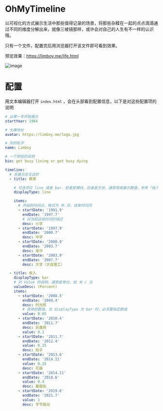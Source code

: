 # OhMyTimeline

以可视化的方式展示生活中那些值得记录的场景，将那些杂糅在一起的点点滴滴通过不同的维度分解出来，就像三棱镜那样，或许会对自己的人生有不一样的认识哦。

只有一个文件，配置完后用浏览器打开该文件即可看到效果。

预览效果：https://limboy.me/life.html

![image](https://user-images.githubusercontent.com/35974/131289368-cfed8d39-6e4f-4280-b6be-1af153822ff4.jpg)

# 配置

用文本编辑器打开 `index.html` ，会在头部看到配置信息，以下是对这些配置项的说明

```yml
# 从哪一年开始展示
startYear: 1984

# 头像地址
avatar: https://limboy.me/logo.jpg

# 你的名字
name: Limboy

# 一个简短的说明
bio: get busy living or get busy dying

timeline:
  # 会展示在左边栏
  - title: 教育

    # 可选项位 line 或者 bar，前者是横线，后者是方块，通常用来展示数值，参考「收入」
    displayType: line

    items:
      # 开始的时间点，格式为 年.月，结束时间同
      - startDate: '1991.9'
        endDate: '1997.7'
        # 对当前这段时间的描述
        desc: 小学
      - startDate: '1997.9'
        endDate: '2000.7'
        desc: 中学
      - startDate: '2000.9'
        endDate: '2003.7'
        desc: 高中
      - startDate: '2003.9'
        endDate: '2007.7'
        desc: 大学（大连理工）

  - title: 收入
    displayType: bar
    # 对 Value 的说明，通常是单位，如 米 / 元
    valueDesc: (Percent)
    items:
      - startDate: '2008.5'
        endDate: '2009.4'
        desc: 时光网
        # 具体的数值，当 displayType 为 bar 时，必须要指定数值
        value: 0.05
      - startDate: '2010.4'
        endDate: '2011.7'
        desc: 凤凰网
        value: 0.1
      - startDate: '2011.7'
        endDate: '2012.4'
        value: 0.15
        desc: 知乎
      - startDate: '2013.6'
        endDate: '2014.11'
        value: 0.25
        desc: 花瓣
      - startDate: '2014.11'
        endDate: '2018.6'
        value: 0.4
        desc: 蘑菇街
      - startDate: '2019.6'
        endDate: '2021.7'
        value: 1
        desc: 字节跳动
```
